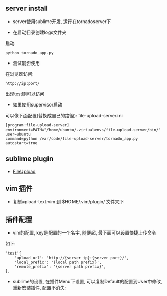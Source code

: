 ## server install

- server使用sublime开发, 运行在tornadoserver下

- 在启动目录创建logs文件夹

启动:

    python tornado_app.py

- 测试能否使用

在浏览器访问:

    http://ip:port/

出现test则可以访问

- 如果使用supervisor启动

可以像下面配置(替换成自己的路径): file-upload-server.ini

    [program:file-upload-server]
    environment=PATH="/home/ubuntu/.virtualenvs/file-upload-server/bin/"
    user=ubuntu
    command=python /var/code/file-upload-server/tornado_app.py
    autostart=true

## sublime plugin

- [FileUpload](https://github.com/wasw100/FileUpload)

## vim 插件

- 复制upload-text.vim 到 $HOME/.vim/plugin/ 文件夹下


## 插件配置

- vim的配置, key是配置的一个名字, 随便起, 最下面可以设置快捷上传命令

如下:

    'test'{
        'upload_url': 'http://{server ip}:{server port}/',
        'local_prefix': '{local path prefix}',
        'remote_prefix': '{server path prefix}',
    },

- sublime的设置, 在插件Menu下设置, 可以复制Default的配置到User中修改, 重新安装插件, 配置不消失:




